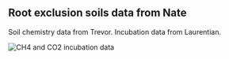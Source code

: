 ## Root exclusion soils data from Nate

Soil chemistry data from Trevor. Incubation data from Laurentian.

![CH<sub>4<sub> and CO<sub>2<sub> incubation data](https://github.com/gnoyce/root-exclusion/blob/master/root%20exclusion_incubations.png)
